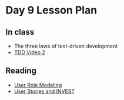 # Day 9 Lesson Plan

## In class

- The three laws of test-driven development
- [TDD Video 2](../activities/activity4-3b-tddIntroPart2.md)

## Reading

- [User Role Modeling](https://learning.oreilly.com/library/view/user-stories-applied/0321205685/ch03.html)
- [User Stories and INVEST](https://learning.oreilly.com/library/view/user-stories-applied/0321205685/ch02.html)

